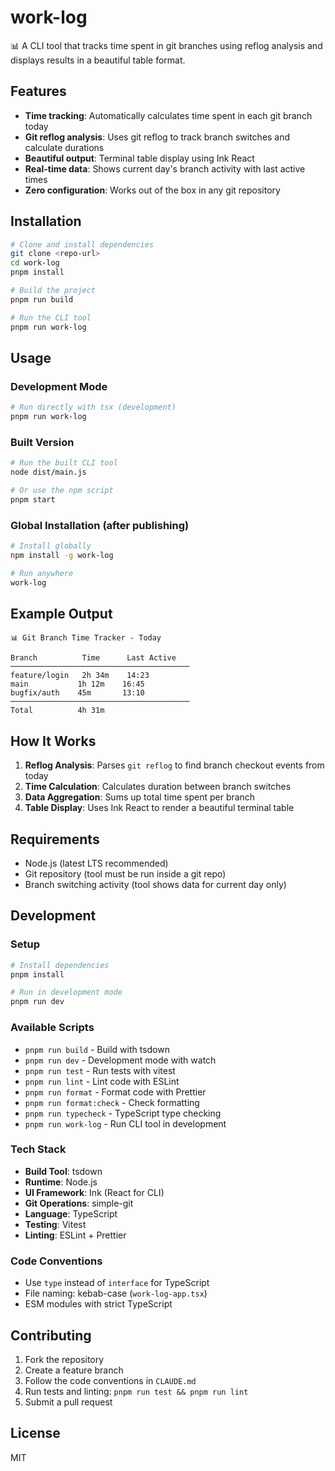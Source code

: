 # work-log

📊 A CLI tool that tracks time spent in git branches using reflog analysis and displays results in a beautiful table format.

## Features

- **Time tracking**: Automatically calculates time spent in each git branch today
- **Git reflog analysis**: Uses git reflog to track branch switches and calculate durations
- **Beautiful output**: Terminal table display using Ink React
- **Real-time data**: Shows current day's branch activity with last active times
- **Zero configuration**: Works out of the box in any git repository

## Installation

```bash
# Clone and install dependencies
git clone <repo-url>
cd work-log
pnpm install

# Build the project
pnpm run build

# Run the CLI tool
pnpm run work-log
```

## Usage

### Development Mode

```bash
# Run directly with tsx (development)
pnpm run work-log
```

### Built Version

```bash
# Run the built CLI tool
node dist/main.js

# Or use the npm script
pnpm start
```

### Global Installation (after publishing)

```bash
# Install globally
npm install -g work-log

# Run anywhere
work-log
```

## Example Output

```text
📊 Git Branch Time Tracker - Today

Branch          Time      Last Active
────────────────────────────────────────
feature/login   2h 34m    14:23
main           1h 12m    16:45
bugfix/auth    45m       13:10
────────────────────────────────────────
Total          4h 31m
```

## How It Works

1. **Reflog Analysis**: Parses `git reflog` to find branch checkout events from today
2. **Time Calculation**: Calculates duration between branch switches
3. **Data Aggregation**: Sums up total time spent per branch
4. **Table Display**: Uses Ink React to render a beautiful terminal table

## Requirements

- Node.js (latest LTS recommended)
- Git repository (tool must be run inside a git repo)
- Branch switching activity (tool shows data for current day only)

## Development

### Setup

```bash
# Install dependencies
pnpm install

# Run in development mode
pnpm run dev
```

### Available Scripts

- `pnpm run build` - Build with tsdown
- `pnpm run dev` - Development mode with watch
- `pnpm run test` - Run tests with vitest
- `pnpm run lint` - Lint code with ESLint
- `pnpm run format` - Format code with Prettier
- `pnpm run format:check` - Check formatting
- `pnpm run typecheck` - TypeScript type checking
- `pnpm run work-log` - Run CLI tool in development

### Tech Stack

- **Build Tool**: tsdown
- **Runtime**: Node.js
- **UI Framework**: Ink (React for CLI)
- **Git Operations**: simple-git
- **Language**: TypeScript
- **Testing**: Vitest
- **Linting**: ESLint + Prettier

### Code Conventions

- Use `type` instead of `interface` for TypeScript
- File naming: kebab-case (`work-log-app.tsx`)
- ESM modules with strict TypeScript

## Contributing

1. Fork the repository
2. Create a feature branch
3. Follow the code conventions in `CLAUDE.md`
4. Run tests and linting: `pnpm run test && pnpm run lint`
5. Submit a pull request

## License

MIT
